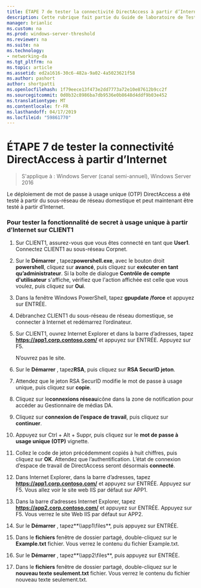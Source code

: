 ```yaml
---
title: ÉTAPE 7 de tester la connectivité DirectAccess à partir d’Internet
description: Cette rubrique fait partie du Guide de laboratoire de Test - démontrer DirectAccess avec l’authentification OTP et RSA SecurID pour Windows Server 2016
manager: brianlic
ms.custom: na
ms.prod: windows-server-threshold
ms.reviewer: na
ms.suite: na
ms.technology:
- networking-da
ms.tgt_pltfrm: na
ms.topic: article
ms.assetid: ed2a1616-30c6-482a-9a02-4a5023621f58
ms.author: pashort
author: shortpatti
ms.openlocfilehash: 1f79eece13f473e2dd7773a72e10e87612b9cc2f
ms.sourcegitcommit: 0d0b32c8986ba7db9536e0b8648d4ddf9b03e452
ms.translationtype: MT
ms.contentlocale: fr-FR
ms.lasthandoff: 04/17/2019
ms.locfileid: "59861770"
---
```

# <a name="step-7-test-directaccess-connectivity-from-the-internet"></a>ÉTAPE 7 de tester la connectivité DirectAccess à partir d’Internet

>S'applique à : Windows Server (canal semi-annuel), Windows Server 2016

Le déploiement de mot de passe à usage unique (OTP) DirectAccess a été testé à partir du sous-réseau de réseau domestique et peut maintenant être testé à partir d’Internet.  
  
### <a name="to-test-otp-functionality-from-the-internet-on-client1"></a>Pour tester la fonctionnalité de secret à usage unique à partir d’Internet sur CLIENT1  
  
1.  Sur CLIENT1, assurez-vous que vous êtes connecté en tant que **User1**. Connectez CLIENT1 au sous-réseau Corpnet.  
  
2.  Sur le **Démarrer** , tapez**powershell.exe**, avec le bouton droit **powershell**, cliquez sur **avancé**, puis cliquez sur **exécuter en tant qu’administrateur**. Si la boîte de dialogue **Contrôle de compte d'utilisateur** s'affiche, vérifiez que l'action affichée est celle que vous voulez, puis cliquez sur **Oui**.  
  
3.  Dans la fenêtre Windows PowerShell, tapez **gpupdate /force** et appuyez sur ENTRÉE.  
  
4.  Débranchez CLIENT1 du sous-réseau de réseau domestique, se connecter à Internet et redémarrez l’ordinateur.  
  
5.  Sur CLIENT1, ouvrez Internet Explorer et dans la barre d’adresses, tapez **https://app1.corp.contoso.com/** et appuyez sur ENTRÉE. Appuyez sur F5.  
  
    N’ouvrez pas le site.  
  
6.  Sur le **Démarrer** , tapez**RSA**, puis cliquez sur **RSA SecurID jeton**.  
  
7.  Attendez que le jeton RSA SecurID modifie le mot de passe à usage unique, puis cliquez sur **copie**.  
  
8.  Cliquez sur le**connexions réseau**icône dans la zone de notification pour accéder au Gestionnaire de médias DA.  
  
9. Cliquez sur **connexion de l’espace de travail**, puis cliquez sur **continuer**.  
  
10. Appuyez sur Ctrl + Alt + Suppr, puis cliquez sur le **mot de passe à usage unique (OTP)** vignette.  
  
11. Collez le code de jeton précédemment copiés à huit chiffres, puis cliquez sur **OK**. Attendez que l’authentification. L’état de connexion d’espace de travail de DirectAccess seront désormais **connecté**.  
  
12. Dans Internet Explorer, dans la barre d’adresses, tapez **https://app1.corp.contoso.com/** et appuyez sur ENTRÉE. Appuyez sur F5. Vous allez voir le site web IIS par défaut sur APP1.  
  
13. Dans la barre d’adresses Internet Explorer, tapez **https://app2.corp.contoso.com/** et appuyez sur ENTRÉE. Appuyez sur F5. Vous verrez le site Web IIS par défaut sur APP2.  
  
14. Sur le **Démarrer** , tapez**\\\app1\files**, puis appuyez sur ENTRÉE.  
  
15. Dans le **fichiers** fenêtre de dossier partagé, double-cliquez sur le **Example.txt** fichier. Vous verrez le contenu du fichier Example.txt.  
  
16. Sur le **Démarrer** , tapez**\\\app2\files**, puis appuyez sur ENTRÉE.  
  
17. Dans le **fichiers** fenêtre de dossier partagé, double-cliquez sur le **nouveau texte seulement.txt** fichier. Vous verrez le contenu du fichier nouveau texte seulement.txt.  
  


